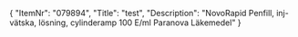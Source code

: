 {
  "ItemNr": "079894",
  "Title": "test",
  "Description": "NovoRapid Penfill, inj-vätska, lösning, cylinderamp 100 E/ml Paranova Läkemedel"
}